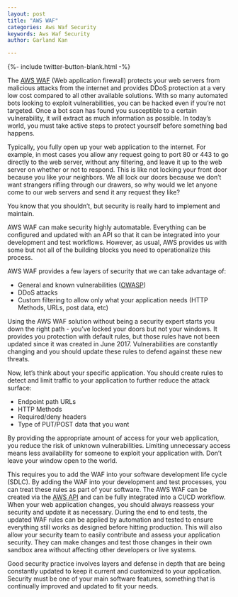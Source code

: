 ```yaml
---
layout: post
title: "AWS WAF"
categories: Aws Waf Security
keywords: Aws Waf Security
author: Garland Kan

---
```

<script src="https://platform.linkedin.com/in.js" type="text/javascript">lang: en_US</script>
<script type="IN/Share" data-url="https://www.linkedin.com"></script>

{%- include twitter-button-blank.html -%}

The [AWS WAF][aws=waf] (Web application firewall) protects your web servers from malicious attacks from the internet and provides DDoS protection at a very low cost compared to all other available solutions. With so many automated bots looking to exploit vulnerabilities, you can be hacked even if you’re not targeted. Once a bot scan has found you susceptible to a certain vulnerability, it will extract as much information as possible. In today’s world, you must take active steps to protect yourself before something bad happens.

Typically, you fully open up your web application to the internet. For example, in most cases you allow any request going to port 80 or 443 to go directly to the web server, without any filtering, and leave it up to the web server on whether or not to respond. This is like not locking your front door because you like your neighbors. We all lock our doors because we don’t want strangers rifling through our drawers, so why would we let anyone come to our web servers and send it any request they like?

You know that you shouldn’t, but security is really hard to implement and maintain.

AWS WAF can make security highly automatable. Everything can be configured and updated with an API so that it can be integrated into your development and test workflows. However, as usual, AWS provides us with some but not all of the building blocks you need to operationalize this process.

AWS WAF provides a few layers of security that we can take advantage of:

* General and known vulnerabilities ([OWASP][owasp])
* DDoS attacks
* Custom filtering to allow only what your application needs (HTTP Methods, URLs, post data, etc)

Using the AWS WAF solution without being a security expert starts you down the right path - you’ve locked your doors but not your windows. It provides you protection with default rules, but those rules have not been updated since it was created in June 2017. Vulnerabilities are constantly changing and you should update these rules to defend against these new threats.

Now, let’s think about your specific application. You should create rules to detect and limit traffic to your application to further reduce the attack surface:

* Endpoint path URLs
* HTTP Methods
* Required/deny headers
* Type of PUT/POST data that you want

By providing the appropriate amount of access for your web application, you reduce the risk of unknown vulnerabilities. Limiting unnecessary access means less availability for someone to exploit your application with. Don’t leave your window open to the world.

This requires you to add the WAF into your software development life cycle (SDLC). By adding the WAF into your development and test processes, you can treat these rules as part of your software. The AWS WAF can be created via the [AWS API][aws-api] and can be fully integrated into a CI/CD workflow. When your web application changes, you should always reassess your security and update it as necessary. During the end to end tests, the updated WAF rules can be applied by automation and tested to ensure everything still works as designed before hitting production. This will also allow your security team to easily contribute and assess your application security. They can make changes and test those changes in their own sandbox area without affecting other developers or live systems.

Good security practice involves layers and defense in depth that are being constantly updated to keep it current and customized to your application. Security must be one of your main software features, something that is continually improved and updated to fit your needs.



[aws=waf]:https://aws.amazon.com/waf/
[owasp]: https://www.owasp.org/index.php/Top_10-2017_Top_10
[aws-api]: https://docs.aws.amazon.com/waf/latest/APIReference/Welcome.html